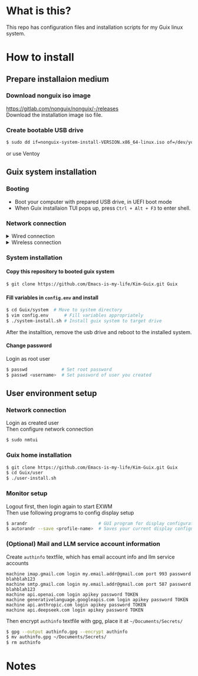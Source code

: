 # What is this?

This repo has configuration files and installation scripts for my Guix linux system.  

# How to install
## Prepare installaion medium
### Download nonguix iso image
https://gitlab.com/nonguix/nonguix/-/releases  
Download the installation image iso file.

### Create bootable USB drive

```bash
$ sudo dd if=nonguix-system-install-VERSION.x86_64-linux.iso of=/dev/your-usb-drive bs=4M && sync
```
or use Ventoy

## Guix system installation
### Booting
- Boot your computer with prepared USB drive, in UEFI boot mode
- When Guix installaion TUI pops up, press `Ctrl + Alt + F3` to enter shell.

### Network connection
<details>
  <summary>Wired connection</summary>
  </br>
  
  ```bash
  $ dhclient -v <wired-interface-name>
  ```
</details>

<details>
  <summary>Wireless connection</summary>
  </br>

  #### Create `wifi.conf` text file
  ```
  network={
    ssid="ssid-name"
    key_mgmt=WPA-PSK
    psk="<wifi-password>"
  }
  ```

  #### Connect to Wifi network
  ```bash
  $ rfkill unblock all
  $ ifconfig -a
  $ wpa_supplicant -c wifi.conf -i <wireless-interface-name> -B
  ```

  #### Get network info using DHCP
  ```bash
  $ dhclient -v <wireless-interface-name>
  ```
</details>

### System installation
#### Copy this repository to booted guix system
```bash
$ git clone https://github.com/Emacs-is-my-life/Kim-Guix.git Guix
```

#### Fill variables in `config.env` and install
```bash
$ cd Guix/system  # Move to system directory
$ vim config.env      # Fill variables appropriately
$ ./system-install.sh # Install guix system to target drive
```

After the installtion, remove the usb drive and reboot to the installed system.

#### Change password
Login as root user
```bash
$ passwd             # Set root password 
$ passwd <username>  # Set password of user you created
```

## User environment setup
### Network connection
Login as created user <username>  
Then configure network connection
```bash
$ sudo nmtui
```

### Guix home installation
```bash
$ git clone https://github.com/Emacs-is-my-life/Kim-Guix.git Guix
$ cd Guix/user
$ ./user-install.sh
```

### Monitor setup
Logout first, then login again to start EXWM  
Then use following programs to config display setup
```bash
$ arandr                           # GUI program for display configuration
$ autorandr --save <profile-name>  # Saves your current display configuration as a profile
```

### (Optional) Mail and LLM service account information
Create `authinfo` textfile, which has email account info and llm service accounts
```
machine imap.gmail.com login my.email.addr@gmail.com port 993 password blahblah123
machine smtp.gmail.com login my.email.addr@gmail.com port 587 password blahblah123
machine api.openai.com login apikey password TOKEN
machine generativelanguage.googleapis.com login apikey password TOKEN
machine api.anthropic.com login apikey password TOKEN
machine api.deepseek.com login apikey password TOKEN
```

Then encrypt `authinfo` textfile with gpg, place it at `~/Documents/Secrets/`
```bash
$ gpg --output authinfo.gpg --encrypt authinfo
$ mv authinfo.gpg ~/Documents/Secrets/
$ rm authinfo
```

# Notes
